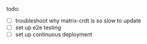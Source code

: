 todo:

- [ ] troubleshoot why matrix-crdt is so slow to update
- [ ] set up e2e testing
- [ ] set up continuous deployment

